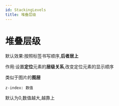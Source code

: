 ```yaml
---
id: StackingLevels
title: 堆叠层级
---
```


# 堆叠层级

默认效果:按照标签书写顺序,**后者居上**

作用:设置**定位**元素的**层级关系**,改变定位元素的显示顺序

类似于图片的**图层**

`z-index: 数值`

默认为0,数值越大,越靠上
